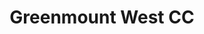 ---
layout: work-blocks-layout
title: Greenmount West CC
season: 4
category: website
seo-description: SVNCRWNS has worked with Greenmount West Community Center to launch its digital platform, sharing the work and events being held at the center.
seo-keywords: production company, svncrwns, e-commerce, women-owned businesses, creative team, consulting, business operations, launch my brand, manage my brand, photography, videography, special projects
summary: hello
portfolio-cover: "/dist/images/gwcc-cover.jpg"
portfolio-grid: need

work-tags: web design + development
work-space: client

page_sections:
- template: project-meta
  block: project-meta
  brand-statement: Helping local institution springboard its initiatives and resources for community youth in arts + entrepreneurship
  category: website
- template: project-details
  block: project-details
  project-details-cover: /dist/images/gwcc-project-details.jpg
  summary: Greenmount West Community Center is a neighborhood institution in the Greenmount West neighborhood of Baltimore City.  Starting in 2016, the founders of the space saw an opportunity to bring programming, snacks, materials and equipment to service the youth 5 - 18 years of age in the neighborhood during evening, weekend and summer hours.
  opportunity: This opportunity was connected to a bigger partnership with Mark Bradford and the Baltimore Museum of Art as he prepared for his exhibit opening of Tomorrow’s Another Day in September 2018.  As part of the rollout, Mr. Bradford created a partnership with local community initiatives to sponsor equipment and resources to promote sustainability.  To highlight this work in the center, we began outlining the GWCC story for the new website.
  insights: Starting on the ground floor, we were able to pitch in with creating the brand identity, story and tone for how the center would communicate going forward.  We saw opportunities to share past wins, share the schedule of updates with community members, and be a hub of information and access in one of Baltimore’s newly renovated residential spaces.
  solution: This website was built on the Jekyll framework which gave us a great amount of flexibility to incorporate the functionality for this site.
- template: editorial-image-ok
  block: editorial-image
  editorial-images:
  - image-name: /dist/images/gwcc-project-1.png
    image-caption-title: Content is Queen, still
    image-caption: We started this project off with getting lots of content together first.  To build out the best site that matches the energy in the center, we knew we would need lots of images of the kids and instructors to guide our decision making with bringing the brand's story to life.
  - image-name: /dist/images/gwcc-project-2.png
    image-caption-title: Win before the fold!
    image-caption: Part of our design direction was to use fullscreen video throughout the site wherever possible.  For the home page, we decided to use a few snippets of video and add a gradient overlay to match the rest of the color story shared on the website.  Most importantly, as soon as you come to the homepage there is motion, there is life.  This encourages users to continue to explore the platform and learn even more from what this institution is bringing to their community.
  - image-name: /dist/images/gwcc-project-3.png
    image-caption-title: Exercising the Overlay
    image-caption: The overlay is one of our favorite playgrounds for custom websites.  Usually a menu is shown on the overlay and a hamburger menu is selected to access this area.  Due to the number of programming options at the center, we tried to find a nice, compact way of sharing this information immediately with nice visuals.  Our biggest concern was displaying too much text which would possibly discourage users from continuing their exploration.  In the overlay, the users are able to scroll the list of over 20+ programming options.
  - image-name: /dist/images/gwcc-project-4.png
    image-caption-title: 20+ Page Website
    image-caption: Hi-resolution photography, HTML5 fullscreen videos, menu overlays, a custom map of the Greenmount West Community with map markers by way of the MapBox API, and more features.
- template: credits
  block: credits
  credits-title: GWCC Website + Content
  contributions:
  - position: Custom Site Design + Development
    person: SVNCRWNS
  - position: Photography
    person: SVNCRWNS

---